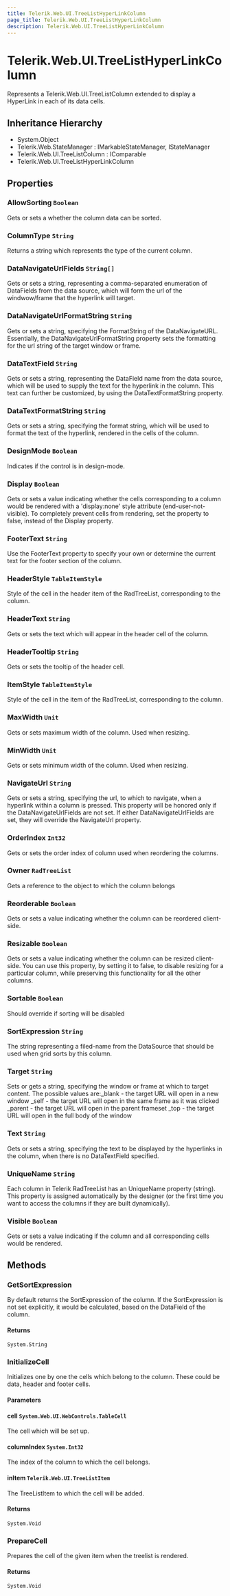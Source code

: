 ```yaml
---
title: Telerik.Web.UI.TreeListHyperLinkColumn
page_title: Telerik.Web.UI.TreeListHyperLinkColumn
description: Telerik.Web.UI.TreeListHyperLinkColumn
---
```


# Telerik.Web.UI.TreeListHyperLinkColumn

Represents a Telerik.Web.UI.TreeListColumn extended to display a HyperLink
            in each of its data cells.

## Inheritance Hierarchy

* System.Object
* Telerik.Web.StateManager : IMarkableStateManager, IStateManager
* Telerik.Web.UI.TreeListColumn : IComparable
* Telerik.Web.UI.TreeListHyperLinkColumn

## Properties

###  AllowSorting `Boolean`

Gets or sets a whether the column data can be sorted.

###  ColumnType `String`

Returns a string which represents the type of the current column.

###  DataNavigateUrlFields `String[]`

Gets or sets a string, representing a comma-separated enumeration of DataFields
            from the data source, which will form the url of the windwow/frame that the hyperlink
            will target.

###  DataNavigateUrlFormatString `String`

Gets or sets a string, specifying the FormatString of the DataNavigateURL.
            Essentially, the DataNavigateUrlFormatString property sets the formatting for the url
            string of the target window or frame.

###  DataTextField `String`

Gets or sets a string, representing the DataField name from the data source,
            which will be used to supply the text for the hyperlink in the column. This text can
            further be customized, by using the DataTextFormatString property.

###  DataTextFormatString `String`

Gets or sets a string, specifying the format string, which will be used to format
            the text of the hyperlink, rendered in the cells of the column.

###  DesignMode `Boolean`

Indicates if the control is in design-mode.

###  Display `Boolean`

Gets or sets a value indicating whether the cells corresponding to a column would be rendered with a 'display:none' style attribute (end-user-not-visible).
            To completely prevent cells from rendering, set the  property to false, instead of the Display property.

###  FooterText `String`

Use the FooterText property to specify your own or determine the current
            text for the footer section of the column.

###  HeaderStyle `TableItemStyle`

Style of the cell in the header item of the RadTreeList, corresponding to the column.

###  HeaderText `String`

Gets or sets the text which will appear in the header cell of the column.

###  HeaderTooltip `String`

Gets or sets the tooltip of the header cell.

###  ItemStyle `TableItemStyle`

Style of the cell in the item of the RadTreeList, corresponding to the column.

###  MaxWidth `Unit`

Gets or sets maximum width of the column. Used when resizing.

###  MinWidth `Unit`

Gets or sets minimum width of the column. Used when resizing.

###  NavigateUrl `String`

Gets or sets a string, specifying the url, to which to navigate, when a hyperlink
            within a column is pressed. This property will be honored only if the
            DataNavigateUrlFields are not set. If either
            DataNavigateUrlFields are set, they will override the
            NavigateUrl property.

###  OrderIndex `Int32`

Gets or sets the order index of column used when reordering the columns.

###  Owner `RadTreeList`

Gets a reference to the  object
            to which the column belongs

###  Reorderable `Boolean`

Gets or sets a value indicating whether the column can be reordered client-side.

###  Resizable `Boolean`

Gets or sets a value indicating whether the column can be resized client-side.
            You can use this property, by setting it to false, to disable resizing for a particular
            column, while preserving this functionality for all the other columns.

###  Sortable `Boolean`

Should override if sorting will be disabled

###  SortExpression `String`

The string representing a filed-name from the DataSource that should be used when grid sorts by this column.

###  Target `String`

Sets or gets a string, specifying the window or frame at which to target
                content. The possible values are:_blank - the target URL will open in a new window
                _self - the target URL will open in the same frame as it was clicked
                _parent - the target URL will open in the parent frameset
                _top - the target URL will open in the full body of the window

###  Text `String`

Gets or sets a string, specifying the text to be displayed by the hyperlinks in
            the column, when there is no DataTextField specified.

###  UniqueName `String`

Each column in Telerik RadTreeList has an UniqueName
            property (string). This property is assigned automatically by the designer (or the
            first time you want to access the columns if they are built dynamically).

###  Visible `Boolean`

Gets or sets a value indicating if the column and all corresponding cells would be rendered.

## Methods

###  GetSortExpression

By default returns the SortExpression of the column. If the SortExpression is not set explicitly, it would be calculated, based on the
            DataField of the column.

#### Returns

`System.String` 

###  InitializeCell

Initializes one by one the cells which belong to the column.
            These could be data, header and footer cells.

#### Parameters

#### cell `System.Web.UI.WebControls.TableCell`

The cell which will be set up.

#### columnIndex `System.Int32`

The index of the column to which the cell belongs.

#### inItem `Telerik.Web.UI.TreeListItem`

The TreeListItem to which the cell will be added.

#### Returns

`System.Void` 

###  PrepareCell

Prepares the cell of the given item when the treelist is rendered.

#### Returns

`System.Void` 

